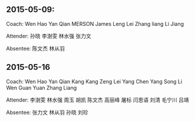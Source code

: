 ## 2015-05-09:
Coach:
Wen Hao
Yan Qian
MERSON James
Leng Lei
Zhang liang
Li Jiang

Attender:
孙晓
李澍雯
林水强
张力文

Absentee:
陈文杰
林从羽

## 2015-05-16
Coach:
Wen Hao
Yan Qian
Kang Kang
Zeng Lei
Yang Chen 
Yang Song
Li Wen
Guan Yuan
Zhang Liang

Attender:
李澍雯
林水强
周玉
胡凯
陈文杰
高丽峰
屠标
闫思语
刘清
毛宁川
吕靖

Absentee:
张力文
林从羽
孙晓
刘珍
